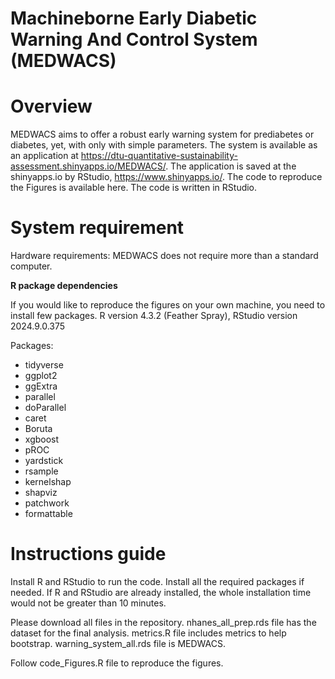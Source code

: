 # Machineborne Early Diabetic Warning And Control System (MEDWACS)


# **Overview**
MEDWACS aims to offer a robust early warning system for prediabetes or diabetes, yet, with only with simple parameters. The system is available as an application at https://dtu-quantitative-sustainability-assessment.shinyapps.io/MEDWACS/. The application is saved at the shinyapps.io by RStudio, https://www.shinyapps.io/. The code to reproduce the Figures is available here. The code is written in RStudio.

# **System requirement**
Hardware requirements:
MEDWACS does not require more than a standard computer.

**R package dependencies**

If you would like to reproduce the figures on your own machine, you need to install few packages.
R version 4.3.2 (Feather Spray), RStudio version 2024.9.0.375

Packages:

-	tidyverse
-	ggplot2
-	ggExtra
-	parallel
-	doParallel
-	caret
-	Boruta
-	xgboost
-	pROC
-	yardstick
-	rsample
-	kernelshap
-	shapviz
-	patchwork
-	formattable

# **Instructions guide**
Install R and RStudio to run the code.
Install all the required packages if needed. If R and RStudio are already installed, the whole installation time would not be greater than 10 minutes.

Please download all files in the repository.
nhanes_all_prep.rds file has the dataset for the final analysis.
metrics.R file includes metrics to help bootstrap.
warning_system_all.rds file is MEDWACS.

Follow code_Figures.R file to reproduce the figures.
